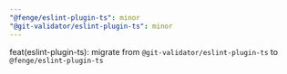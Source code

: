```yaml
---
"@fenge/eslint-plugin-ts": minor
"@git-validator/eslint-plugin-ts": minor
---
```


feat(eslint-plugin-ts): migrate from `@git-validator/eslint-plugin-ts` to `@fenge/eslint-plugin-ts`
